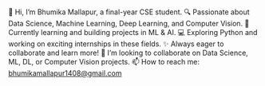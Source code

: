 
👋 Hi, I’m Bhumika Mallapur, a final-year CSE student.
🔍 Passionate about Data Science, Machine Learning, Deep Learning, and Computer Vision.
🚀 Currently learning and building projects in ML & AI.
💻 Exploring Python and working on exciting internships in these fields.
✨ Always eager to collaborate and learn more!
👯 I’m looking to collaborate on Data Science, ML, DL, or Computer Vision projects.
📫 How to reach me: bhumikamallapur1408@gmail.com
